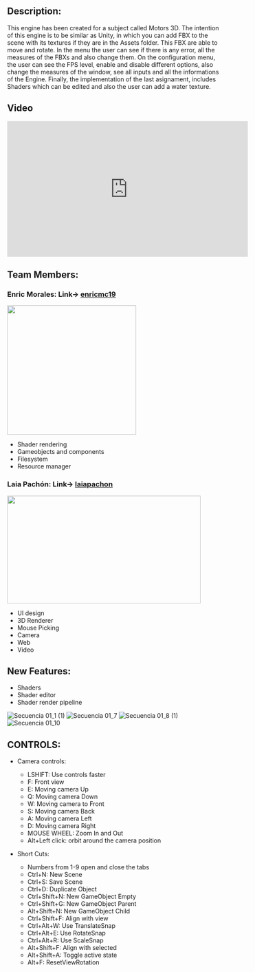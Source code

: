 ## Description:

This engine has been created for a subject called Motors 3D. The intention of this engine is to be similar as Unity, 
in which you can add FBX to the scene with its textures if they are in the Assets folder. This FBX are able to move 
and rotate. In the menu the user can see if there is any error, all the measures of the FBXs and also change them.
On the configuration menu, the user can see the FPS level, enable and disable different options, also change the 
measures of the window, see all inputs and all the informations of the Engine. Finally, the implementation of the 
last asignament, includes Shaders which can be edited and also the user can add a water texture.


## Video
<iframe width="560" height="315" src="https://www.youtube.com/embed/Dvk0dPB8yBs" title="YouTube video player" frameborder="0" allow="accelerometer; autoplay; clipboard-write; encrypted-media; gyroscope; picture-in-picture; web-share" allowfullscreen></iframe>

## Team Members:

### Enric Morales: Link-> [enricmc19](https://github.com/enricmc19) 


<img width="300" height="300" src="https://cdn.discordapp.com/attachments/818140279147724820/1064291023464955954/IMG_20230115_220734.jpg">
     
- Shader rendering
- Gameobjects and components
- Filesystem  
- Resource manager

### Laia Pachón: Link-> [laiapachon](https://github.com/laiapachon) 


<img width="450" height="250" src="https://cdn.discordapp.com/attachments/818140279147724820/1064291008352895070/IMG_20230115_221059.jpg">

- UI design
- 3D Renderer
- Mouse Picking
- Camera
- Web
- Video


## New Features:

- Shaders
- Shader editor
- Shader render pipeline

![Secuencia 01_1 (1)](https://user-images.githubusercontent.com/79161109/212570190-ca19095b-8950-4817-8710-52bcc7bf3cb1.gif)
![Secuencia 01_7](https://user-images.githubusercontent.com/79161109/212572351-48fd661b-b77d-4a27-8b05-3545d0a6b496.gif)
![Secuencia 01_8 (1)](https://user-images.githubusercontent.com/79161109/212572439-6929be60-4812-48b3-b529-84e18eb2d4fa.gif)
![Secuencia 01_10](https://user-images.githubusercontent.com/79161109/212572669-fda415d1-1735-4a87-aefa-58bb9b9ea513.gif)



## CONTROLS:

- Camera controls:
	- LSHIFT: Use controls faster
	- F: Front view
	- E: Moving camera Up
	- Q: Moving camera Down
	- W: Moving camera to Front
	- S: Moving camera Back
	- A: Moving camera Left
	- D: Moving camera Right
	- MOUSE WHEEL: Zoom In and Out
	- Alt+Left click: orbit around the camera position
	
	
- Short Cuts:
  - Numbers from 1-9 open and close the tabs
  - Ctrl+N: New Scene
  - Ctrl+S: Save Scene
  - Ctrl+D: Duplicate Object
  - Ctrl+Shift+N: New GameObject Empty
  - Ctrl+Shift+G: New GameObject Parent
  - Alt+Shift+N: New GameObject Child
  - Ctrl+Shift+F: Align with view
  - Ctrl+Alt+W: Use TranslateSnap
  - Ctrl+Alt+E: Use RotateSnap
  - Ctrl+Alt+R: Use ScaleSnap
  - Alt+Shift+F: Align with selected
  - Alt+Shift+A: Toggle active state
  - Alt+F: ResetViewRotation

